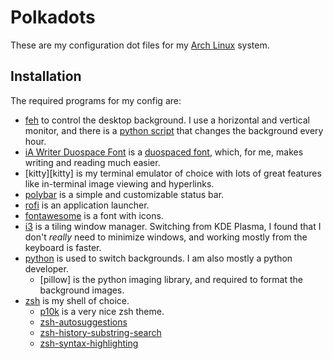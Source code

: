 # Polkadots

These are my configuration dot files for my [Arch Linux][archlinux] system.

## Installation

The required programs for my config are:

- [feh][feh] to control the desktop background. I use a horizontal and vertical
  monitor, and there is a [python script](/.config/i3/wallpaper.py) that changes
  the background every hour.
- [iA Writer Duospace Font][ia-fonts] is a [duospaced font][duospace], which,
  for me, makes writing and reading much easier.
- [kitty][kitty] is my terminal emulator of choice with lots of great features
  like in-terminal image viewing and hyperlinks.
- [polybar][polybar] is a simple and customizable status bar.
- [rofi][rofi] is an application launcher.
- [fontawesome][fontawesome] is a font with icons.
- [i3][i3wm] is a tiling window manager. Switching from KDE Plasma, I found
  that I don't _really_ need to minimize windows, and working mostly from the
  keyboard is faster.
- [python][python] is used to switch backgrounds. I am also mostly a python
  developer.
  - [pillow] is the python imaging library, and required to format the
    background images.
- [zsh][zsh] is my shell of choice.
  - [p10k][zsh-p10k] is a very nice zsh theme.
  - [zsh-autosuggestions][zsh-autosuggestions]
  - [zsh-history-substring-search][zsh-history-substring-search]
  - [zsh-syntax-highlighting][zsh-syntax-highlighting]

[archlinux]: https://archlinux.org
[duospace]: https://ia.net/topics/in-search-of-the-perfect-writing-font
[feh]: https://feh.finalrewind.org
[fontawesome]: https://fontawesome.com
[i3wm]: https://i3wm.org
[ia-fonts]: https://github.com/iaolo/iA-Fonts
[polybar]: https://polybar.github.io
[python]: https://python.org
[python-pillow]: https://python-pillow.org
[rofi]: https://github.com/davatorium/rofi
[zsh]: https://www.zsh.org
[zsh-p10k]: https://github.com/romkatv/powerlevel10k
[zsh-autosuggestions]: https://github.com/zsh-users/zsh-autosuggestions
[zsh-history-substring-search]: https://github.com/zsh-users/zsh-history-substring-search
[zsh-syntax-highlighting]: https://github.com/zsh-users/zsh-syntax-highlighting
